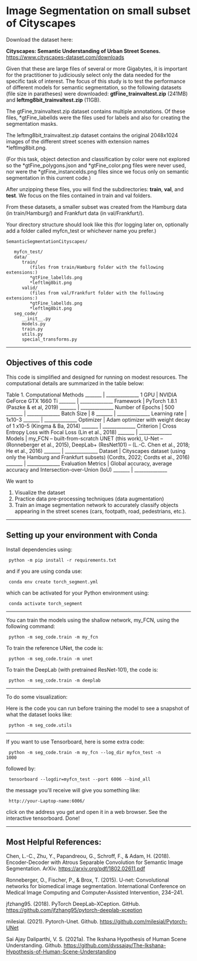 # Image Segmentation on small subset of Cityscapes


Download the dataset here: 

**Cityscapes: Semantic Understanding of Urban Street Scenes.** https://www.cityscapes-dataset.com/downloads

Given that these are large files of several or more Gigabytes, it is important for the practitioner to judiciously select only the data needed for the specific task of interest. The focus of this study is to test the performance of different models for semantic segmentation, so the following datasets (file size in paratheses) were downloaded: **gtFine_trainvaltest.zip** (241MB) and **leftmg8bit_trainvaltest.zip** (11GB). 

The gtFine_trainvaltest.zip dataset contains multiple annotations. Of these files, *gtFine_labellds were the files used for labels and also for creating the segmentation masks. 

The leftmg8bit_trainvaltest.zip dataset contains the original 2048x1024 images of the different street scenes with extension names *leftlmg8bit.png. 

(For this task, object detection and classification by color were not explored so the *gtFine_polygons.json and *gtFine_color.png files were never used, nor were the *gtFine_instancelds.png files since we focus only on semantic segmentation in this current code.)

After unzipping these files, you will find the subdirectories: **train**, **val**, and **test**. We focus on the files contained in train and val folders.

From these datasets, a smaller subset was created from the Hamburg data (in train/Hamburg/) and Frankfurt data (in val/Frankfurt/). 

 Your directory structure should look like this (for logging later on, optionally add a folder called myfcn_test or whichever name you prefer.)

```
SemanticSegmentationCityscapes/

   myfcn_test/
   data/
      train/
         (files from train/Hamburg folder with the following extensions:)
         *gtFine_labellds.png
         *leftlmg8bit.png
      valid/
         (files from val/Frankfurt folder with the following extensions:)
         *gtFine_labellds.png
         *leftlmg8bit.png
   seg_code/
      __init__.py
      models.py
      train.py
      utils.py
      special_transforms.py
   ```
 ---------------------------------------------------------------------------------------
## Objectives of this code

This code is simplified and designed for running on modest resources. The computational details are summarized in the table below:

Table 1. Computational Methods
_______ | ______________
1 GPU	 | NVIDIA GeForce GTX 1660 Ti
_______ | ______________
Framework	| PyTorch 1.8.1 (Paszke & et al, 2019)
_______ | ______________
Number of Epochs |	500 
_______ | ______________
Batch Size	| 8 
_______ | ______________
Learning rate	| 1x10-3
_______ | ______________
Optimizer	| Adam optimizer with weight decay of 1 x10-5 (Kingma & Ba, 2014) 
_______ | ______________
Criterion	| Cross Entropy Loss with Focal Loss (Lin et al., 2018)
_______ | ______________
Models	| my_FCN – built-from-scratch UNET (this work), U-Net – (Ronneberger et al., 2015), DeepLab+ (ResNet101) – (L.-C. Chen et al., 2018; He et al., 2016)
_______ | ______________
Dataset	| Cityscapes dataset (using only the Hamburg and Frankfurt subsets) (Cordts, 2022; Cordts et al., 2016)
_______ | ______________
Evaluation Metrics |	Global accuracy, average accuracy and Intersection-over-Union (IoU)
	_______ | ______________



We want to 
1. Visualize the dataset
2. Practice data pre-processing techniques (data augmentation)
3. Train an image segmentation network to accurately classify objects appearing in the street scenes (cars, footpath, road, pedestrians, etc.). 

_________________________________________________________________________________________
## Setting up your environment with Conda

Install dependencies using:

<code> python -m pip install -r requirements.txt </code>

and if you are using conda use:

<code> conda env create torch_segment.yml </code>

which can be activated for your Python environment using: 

<code> conda activate torch_segment </code>

--------------------------------------------------------------------------------------------------------
You can train the models using the shallow network, my_FCN, using the following command:

<code> python -m seg_code.train -m my_fcn </code>

To train the reference UNet, the code is: 

<code> python -m seg_code.train -m unet </code>

To train the DeepLab (with pretrained ResNet-101), the code is: 

<code> python -m seg_code.train -m deeplab </code>

---------------------------------------------------------------------

To do some visualization:

Here is the code you can run before training the model to see a snapshot of what the dataset looks like:

<code> python -m seg_code.utils  </code>

_____________________________________________________________________
If you want to use Tensorboard, here is some extra code:

<code> python -m seg_code.train -m my_fcn --log_dir myfcn_test -n 1000 </code>

followed by:

<code> tensorboard --logdir=myfcn_test --port 6006 --bind_all  </code>
             
the message you'll receive will give you something like:

<code> http://your-Laptop-name:6006/ </code>

click on the address you get and open it in a web browser. See the interactive tensorboard. Done!

____________________________________________________________________________________
## Most Helpful References:

Chen, L.-C., Zhu, Y., Papandreou, G., Schroff, F., & Adam, H. (2018). Encoder-Decoder with Atrous Separable Convolution for Semantic Image Segmentation. ArXiv. https://arxiv.org/pdf/1802.02611.pdf

Ronneberger, O., Fischer, P., & Brox, T. (2015). U-net: Convolutional networks for biomedical image segmentation. International Conference on Medical Image Computing and Computer-Assisted Intervention, 234–241.

jfzhang95. (2018). PyTorch DeepLab-XCeption. GitHub. https://github.com/jfzhang95/pytorch-deeplab-xception

milesial. (2021). Pytorch-Unet. Github. https://github.com/milesial/Pytorch-UNet

Sai Ajay Daliparthi, V. S. (2021a). The Ikshana Hypothesis of Human Scene Understanding. Github. https://github.com/dvssajay/The-Ikshana-Hypothesis-of-Human-Scene-Understanding

